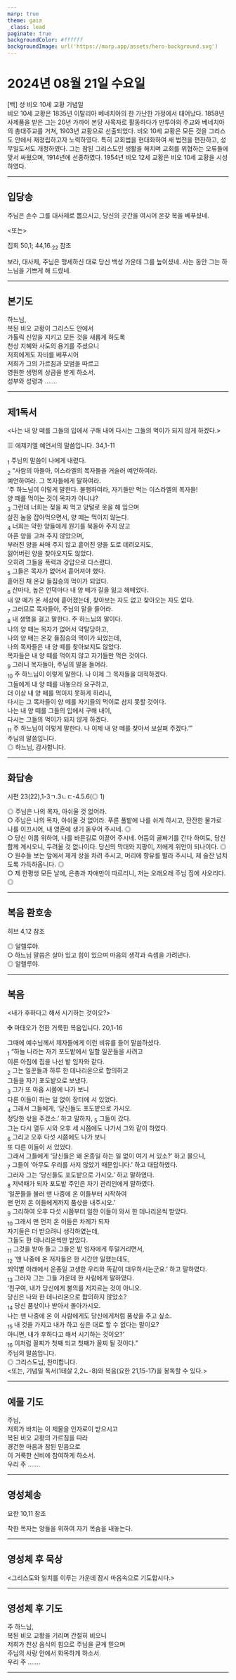 ```yaml
---
marp: true
theme: gaia
_class: lead
paginate: true
backgroundColor: #ffffff
backgroundImage: url('https://marp.app/assets/hero-background.svg')
---
```


# 2024년 08월 21일 수요일

[백] 성 비오 10세 교황 기념일  
비오 10세 교황은 1835년 이탈리아 베네치아의 한 가난한 가정에서 태어났다. 1858년 사제품을 받은 그는 20년 가까이 본당 사목자로 활동하다가 만투아의 주교와 베네치아의 총대주교를 거쳐, 1903년 교황으로 선출되었다. 비오 10세 교황은 모든 것을 그리스도 안에서 재정립하고자 노력하였다. 특히 교회법을 현대화하여 새 법전을 편찬하고, 성무일도서도 개정하였다. 그는 참된 그리스도인 생활을 해치며 교회를 위협하는 오류들에 맞서 싸웠으며, 1914년에 선종하였다. 1954년 비오 12세 교황은 비오 10세 교황을 시성하였다.




---

## 입당송

주님은 손수 그를 대사제로 뽑으시고, 당신의 곳간을 여시어 온갖 복을 베푸셨네.  
  
<또는>  
  
집회 50,1; 44,16.<sub>22</sub> 참조  
  
보라, 대사제, 주님은 맹세하신 대로 당신 백성 가운데 그를 높이셨네. 사는 동안 그는 하느님을 기쁘게 해 드렸네.  


---

## 본기도

하느님,  
복된 비오 교황이 그리스도 안에서  
가톨릭 신앙을 지키고 모든 것을 새롭게 하도록  
천상 지혜와 사도의 용기를 주셨으니  
저희에게도 자비를 베푸시어  
저희가 그의 가르침과 모범을 따르고  
영원한 생명의 상급을 받게 하소서.  
성부와 성령과 …….  
  


---

## 제1독서

<나는 내 양 떼를 그들의 입에서 구해 내어 다시는 그들의 먹이가 되지 않게 하겠다.>

▥ 에제키엘 예언서의 말씀입니다. 34,1-11

<sub>1</sub> 주님의 말씀이 나에게 내렸다.  
<sub>2</sub> “사람의 아들아, 이스라엘의 목자들을 거슬러 예언하여라.  
예언하여라. 그 목자들에게 말하여라.  
‘주 하느님이 이렇게 말한다. 불행하여라, 자기들만 먹는 이스라엘의 목자들!  
양 떼를 먹이는 것이 목자가 아니냐?  
<sub>3</sub> 그런데 너희는 젖을 짜 먹고 양털로 옷을 해 입으며  
살진 놈을 잡아먹으면서, 양 떼는 먹이지 않는다.  
<sub>4</sub> 너희는 약한 양들에게 원기를 북돋아 주지 않고  
아픈 양을 고쳐 주지 않았으며,  
부러진 양을 싸매 주지 않고 흩어진 양을 도로 데려오지도,  
잃어버린 양을 찾아오지도 않았다.  
오히려 그들을 폭력과 강압으로 다스렸다.  
<sub>5</sub> 그들은 목자가 없어서 흩어져야 했다.  
흩어진 채 온갖 들짐승의 먹이가 되었다.  
<sub>6</sub> 산마다, 높은 언덕마다 내 양 떼가 길을 잃고 헤매었다.  
내 양 떼가 온 세상에 흩어졌는데, 찾아보는 자도 없고 찾아오는 자도 없다.  
<sub>7</sub> 그러므로 목자들아, 주님의 말을 들어라.  
<sub>8</sub> 내 생명을 걸고 말한다. 주 하느님의 말이다.  
나의 양 떼는 목자가 없어서 약탈당하고,  
나의 양 떼는 온갖 들짐승의 먹이가 되었는데,  
나의 목자들은 내 양 떼를 찾아보지도 않았다.  
목자들은 내 양 떼를 먹이지 않고 자기들만 먹은 것이다.  
<sub>9</sub> 그러니 목자들아, 주님의 말을 들어라.  
<sub>10</sub> 주 하느님이 이렇게 말한다. 나 이제 그 목자들을 대적하겠다.  
그들에게 내 양 떼를 내놓으라 요구하고,  
더 이상 내 양 떼를 먹이지 못하게 하리니,  
다시는 그 목자들이 양 떼를 자기들의 먹이로 삼지 못할 것이다.  
나는 내 양 떼를 그들의 입에서 구해 내어,  
다시는 그들의 먹이가 되지 않게 하겠다.  
<sub>11</sub> 주 하느님이 이렇게 말한다. 나 이제 내 양 떼를 찾아서 보살펴 주겠다.’”  
주님의 말씀입니다.  
◎ 하느님, 감사합니다.  
  


---

## 화답송

시편 23(22),1-3ㄱ.3ㄴㄷ-4.5.6(◎ 1)

◎ 주님은 나의 목자, 아쉬울 것 없어라.  
○ 주님은 나의 목자, 아쉬울 것 없어라. 푸른 풀밭에 나를 쉬게 하시고, 잔잔한 물가로 나를 이끄시어, 내 영혼에 생기 돋우어 주시네. ◎  
○ 당신 이름 위하여, 나를 바른길로 이끌어 주시네. 어둠의 골짜기를 간다 하여도, 당신 함께 계시오니, 두려울 것 없나이다. 당신의 막대와 지팡이, 저에게 위안이 되나이다. ◎  
○ 원수들 보는 앞에서 제게 상을 차려 주시고, 머리에 향유를 발라 주시니, 제 술잔 넘치도록 가득하옵니다. ◎  
○ 제 한평생 모든 날에, 은총과 자애만이 따르리니, 저는 오래오래 주님 집에 사오리다. ◎  
  


---

## 복음 환호송

히브 4,12 참조

◎ 알렐루야.  
○ 하느님 말씀은 살아 있고 힘이 있으며 마음의 생각과 속셈을 가려낸다.  
◎ 알렐루야.  
  


---

## 복음

<내가 후하다고 해서 시기하는 것이오?>

✠ 마태오가 전한 거룩한 복음입니다. 20,1-16

그때에 예수님께서 제자들에게 이런 비유를 들어 말씀하셨다.  
<sub>1</sub> “하늘 나라는 자기 포도밭에서 일할 일꾼들을 사려고  
이른 아침에 집을 나선 밭 임자와 같다.  
<sub>2</sub> 그는 일꾼들과 하루 한 데나리온으로 합의하고  
그들을 자기 포도밭으로 보냈다.  
<sub>3</sub> 그가 또 아홉 시쯤에 나가 보니  
다른 이들이 하는 일 없이 장터에 서 있었다.  
<sub>4</sub> 그래서 그들에게, ‘당신들도 포도밭으로 가시오.  
정당한 삯을 주겠소.’ 하고 말하자, <sub>5</sub> 그들이 갔다.  
그는 다시 열두 시와 오후 세 시쯤에도 나가서 그와 같이 하였다.  
<sub>6</sub> 그리고 오후 다섯 시쯤에도 나가 보니  
또 다른 이들이 서 있었다.  
그래서 그들에게 ‘당신들은 왜 온종일 하는 일 없이 여기 서 있소?’ 하고 물으니,  
<sub>7</sub> 그들이 ‘아무도 우리를 사지 않았기 때문입니다.’ 하고 대답하였다.  
그러자 그는 ‘당신들도 포도밭으로 가시오.’ 하고 말하였다.  
<sub>8</sub> 저녁때가 되자 포도밭 주인은 자기 관리인에게 말하였다.  
‘일꾼들을 불러 맨 나중에 온 이들부터 시작하여  
맨 먼저 온 이들에게까지 품삯을 내주시오.’  
<sub>9</sub> 그리하여 오후 다섯 시쯤부터 일한 이들이 와서 한 데나리온씩 받았다.  
<sub>10</sub> 그래서 맨 먼저 온 이들은 차례가 되자  
자기들은 더 받으려니 생각하였는데,  
그들도 한 데나리온씩만 받았다.  
<sub>11</sub> 그것을 받아 들고 그들은 밭 임자에게 투덜거리면서,  
<sub>12</sub> ‘맨 나중에 온 저자들은 한 시간만 일했는데도,  
뙤약볕 아래에서 온종일 고생한 우리와 똑같이 대우하시는군요.’ 하고 말하였다.  
<sub>13</sub> 그러자 그는 그들 가운데 한 사람에게 말하였다.  
‘친구여, 내가 당신에게 불의를 저지르는 것이 아니오.  
당신은 나와 한 데나리온으로 합의하지 않았소?  
<sub>14</sub> 당신 품삯이나 받아서 돌아가시오.  
나는 맨 나중에 온 이 사람에게도 당신에게처럼 품삯을 주고 싶소.  
<sub>15</sub> 내 것을 가지고 내가 하고 싶은 대로 할 수 없다는 말이오?  
아니면, 내가 후하다고 해서 시기하는 것이오?’  
<sub>16</sub> 이처럼 꼴찌가 첫째 되고 첫째가 꼴찌 될 것이다.”  
주님의 말씀입니다.  
◎ 그리스도님, 찬미합니다.  
<또는, 기념일 독서(1테살 2,2ㄴ-8)와 복음(요한 21,15-17)을 봉독할 수 있다.>  
  


---

## 예물 기도

주님,  
저희가 바치는 이 제물을 인자로이 받으시고  
복된 비오 교황의 가르침을 따라  
경건한 마음과 참된 믿음으로  
이 거룩한 신비에 참여하게 하소서.  
우리 주 …….  
  


---

## 영성체송

요한 10,11 참조

착한 목자는 양들을 위하여 자기 목숨을 내놓는다.  
  


---

## 영성체 후 묵상

<그리스도와 일치를 이루는 가운데 잠시 마음속으로 기도합시다.>  


---

## 영성체 후 기도

주 하느님,  
복된 비오 교황을 기리며 간절히 비오니  
저희가 천상 음식의 힘으로 주님을 굳게 믿으며  
주님의 사랑 안에서 화목하게 하소서.  
우리 주 …….  
  


---